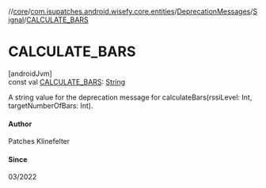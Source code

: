 //[core](../../../../index.md)/[com.isupatches.android.wisefy.core.entities](../../index.md)/[DeprecationMessages](../index.md)/[Signal](index.md)/[CALCULATE_BARS](-c-a-l-c-u-l-a-t-e_-b-a-r-s.md)

# CALCULATE_BARS

[androidJvm]\
const val [CALCULATE_BARS](-c-a-l-c-u-l-a-t-e_-b-a-r-s.md): [String](https://kotlinlang.org/api/latest/jvm/stdlib/kotlin/-string/index.html)

A string value for the deprecation message for calculateBars(rssiLevel: Int, targetNumberOfBars: Int).

#### Author

Patches Klinefelter

#### Since

03/2022
